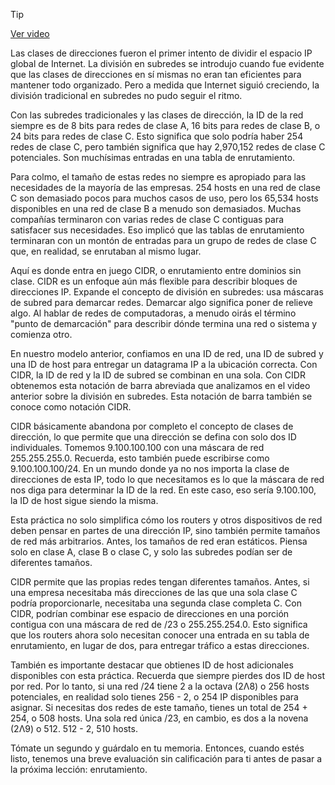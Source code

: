 > [!TIP]  
> [Ver video](https://youtu.be/f_Mrh6lYX2g)

Las clases de direcciones fueron el primer intento de dividir el espacio IP global de Internet. La división en subredes se introdujo cuando fue evidente que las clases de direcciones en sí mismas no eran tan eficientes para mantener todo organizado. Pero a medida que Internet siguió creciendo, la división tradicional en subredes no pudo seguir el ritmo.

Con las subredes tradicionales y las clases de dirección, la ID de la red siempre es de 8 bits para redes de clase A, 16 bits para redes de clase B, o 24 bits para redes de clase C. Esto significa que solo podría haber 254 redes de clase C, pero también significa que hay 2,970,152 redes de clase C potenciales. Son muchísimas entradas en una tabla de enrutamiento.

Para colmo, el tamaño de estas redes no siempre es apropiado para las necesidades de la mayoría de las empresas. 254 hosts en una red de clase C son demasiado pocos para muchos casos de uso, pero los 65,534 hosts disponibles en una red de clase B a menudo son demasiados. Muchas compañías terminaron con varias redes de clase C contiguas para satisfacer sus necesidades. Eso implicó que las tablas de enrutamiento terminaran con un montón de entradas para un grupo de redes de clase C que, en realidad, se enrutaban al mismo lugar.

Aquí es donde entra en juego CIDR, o enrutamiento entre dominios sin clase. CIDR es un enfoque aún más flexible para describir bloques de direcciones IP. Expande el concepto de división en subredes: usa máscaras de subred para demarcar redes. Demarcar algo significa poner de relieve algo. Al hablar de redes de computadoras, a menudo oirás el término "punto de demarcación" para describir dónde termina una red o sistema y comienza otro.

En nuestro modelo anterior, confiamos en una ID de red, una ID de subred y una ID de host para entregar un datagrama IP a la ubicación correcta. Con CIDR, la ID de red y la ID de subred se combinan en una sola. Con CIDR obtenemos esta notación de barra abreviada que analizamos en el video anterior sobre la división en subredes. Esta notación de barra también se conoce como notación CIDR.

CIDR básicamente abandona por completo el concepto de clases de dirección, lo que permite que una dirección se defina con solo dos ID individuales. Tomemos 9.100.100.100 con una máscara de red 255.255.255.0. Recuerda, esto también puede escribirse como 9.100.100.100/24. En un mundo donde ya no nos importa la clase de direcciones de esta IP, todo lo que necesitamos es lo que la máscara de red nos diga para determinar la ID de la red. En este caso, eso sería 9.100.100, la ID de host sigue siendo la misma.

Esta práctica no solo simplifica cómo los routers y otros dispositivos de red deben pensar en partes de una dirección IP, sino también permite tamaños de red más arbitrarios. Antes, los tamaños de red eran estáticos. Piensa solo en clase A, clase B o clase C, y solo las subredes podían ser de diferentes tamaños.

CIDR permite que las propias redes tengan diferentes tamaños. Antes, si una empresa necesitaba más direcciones de las que una sola clase C podría proporcionarle, necesitaba una segunda clase completa C. Con CIDR, podrían combinar ese espacio de direcciones en una porción contigua con una máscara de red de /23 o 255.255.254.0. Esto significa que los routers ahora solo necesitan conocer una entrada en su tabla de enrutamiento, en lugar de dos, para entregar tráfico a estas direcciones.

También es importante destacar que obtienes ID de host adicionales disponibles con esta práctica. Recuerda que siempre pierdes dos ID de host por red. Por lo tanto, si una red /24 tiene 2 a la octava (2Λ8) o 256 hosts potenciales, en realidad solo tienes 256 - 2, o 254 IP disponibles para asignar. Si necesitas dos redes de este tamaño, tienes un total de 254 + 254, o 508 hosts. Una sola red única /23, en cambio, es dos a la novena (2Λ9) o 512. 512 - 2, 510 hosts.

Tómate un segundo y guárdalo en tu memoria. Entonces, cuando estés listo, tenemos una breve evaluación sin calificación para ti antes de pasar a la próxima lección: enrutamiento.
